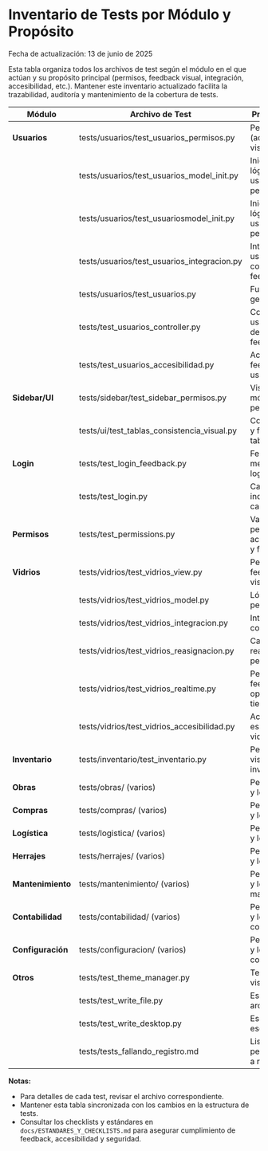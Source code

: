 # Inventario de Tests por Módulo y Propósito

Fecha de actualización: 13 de junio de 2025

Esta tabla organiza todos los archivos de test según el módulo en el que actúan y su propósito principal (permisos, feedback visual, integración, accesibilidad, etc.). Mantener este inventario actualizado facilita la trazabilidad, auditoría y mantenimiento de la cobertura de tests.

| Módulo         | Archivo de Test                                         | Propósito principal                                                        |
|---------------|--------------------------------------------------------|----------------------------------------------------------------------------|
| **Usuarios**   | tests/usuarios/test_usuarios_permisos.py              | Permisos de usuario (acceso, acciones, visibilidad)                        |
|               | tests/usuarios/test_usuarios_model_init.py             | Inicialización y lógica de modelo de usuarios (incluye permisos)           |
|               | tests/usuarios/test_usuariosmodel_init.py              | Inicialización y lógica de modelo de usuarios (incluye permisos)           |
|               | tests/usuarios/test_usuarios_integracion.py            | Integración de usuarios (flujo completo, permisos, feedback)               |
|               | tests/usuarios/test_usuarios.py                        | Funcionalidad general de usuarios                                          |
|               | tests/test_usuarios_controller.py                      | Controlador de usuarios (validación de permisos y feedback)                |
|               | tests/test_usuarios_accesibilidad.py                   | Accesibilidad y feedback visual en usuarios                                |
| **Sidebar/UI** | tests/sidebar/test_sidebar_permisos.py                 | Visibilidad de módulos según permisos en la UI                             |
|               | tests/ui/test_tablas_consistencia_visual.py            | Consistencia visual y feedback en tablas                                   |
| **Login**      | tests/test_login_feedback.py                           | Feedback visual y mensajes claros en login                                 |
|               | tests/test_login.py                                    | Casos de login, incluyendo edge cases de permisos                          |
| **Permisos**   | tests/test_permissions.py                              | Validación de permisos en acciones generales y feedback visual             |
| **Vidrios**    | tests/vidrios/test_vidrios_view.py                    | Permisos y feedback visual en vistas de vidrios                            |
|               | tests/vidrios/test_vidrios_model.py                    | Lógica de modelo y permisos en vidrios                                     |
|               | tests/vidrios/test_vidrios_integracion.py              | Integración y flujo completo en vidrios                                    |
|               | tests/vidrios/test_vidrios_reasignacion.py             | Casos de reasignación y permisos en vidrios                                |
|               | tests/vidrios/test_vidrios_realtime.py                 | Permisos y feedback en operaciones en tiempo real                          |
|               | tests/vidrios/test_vidrios_accesibilidad.py            | Accesibilidad específica en vidrios                                        |
| **Inventario** | tests/inventario/test_inventario.py                   | Permisos, feedback visual y lógica de inventario                           |
| **Obras**      | tests/obras/ (varios)                                 | Permisos, feedback y lógica de obras                                       |
| **Compras**    | tests/compras/ (varios)                               | Permisos, feedback y lógica de compras                                     |
| **Logística**  | tests/logistica/ (varios)                             | Permisos, feedback y lógica de logística                                   |
| **Herrajes**   | tests/herrajes/ (varios)                              | Permisos, feedback y lógica de herrajes                                    |
| **Mantenimiento** | tests/mantenimiento/ (varios)                       | Permisos, feedback y lógica de mantenimiento                               |
| **Contabilidad** | tests/contabilidad/ (varios)                         | Permisos, feedback y lógica de contabilidad                                |
| **Configuración** | tests/configuracion/ (varios)                       | Permisos, feedback y lógica de configuración                               |
| **Otros**      | tests/test_theme_manager.py                           | Temas y feedback visual                                                    |
|               | tests/test_write_file.py                               | Escritura de archivos, feedback                                            |
|               | tests/test_write_desktop.py                            | Escritura en escritorio, feedback                                          |
|               | tests/tests_fallando_registro.md                       | Listado de tests pendientes/fallando, a revisar/corregir                   |

**Notas:**
- Para detalles de cada test, revisar el archivo correspondiente.
- Mantener esta tabla sincronizada con los cambios en la estructura de tests.
- Consultar los checklists y estándares en `docs/ESTANDARES_Y_CHECKLISTS.md` para asegurar cumplimiento de feedback, accesibilidad y seguridad.
